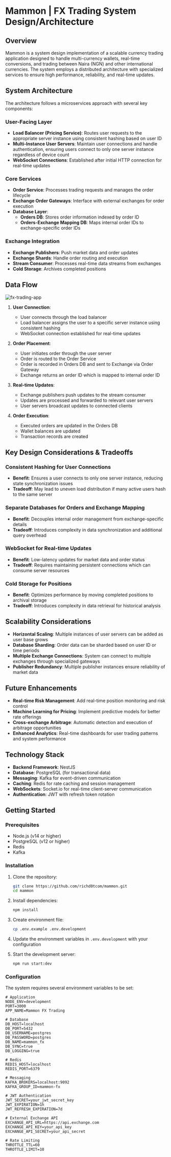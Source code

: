 # Mammon | FX Trading System Design/Architecture

## Overview

Mammon is a system design implementation of a scalable currency trading application designed to handle multi-currency wallets, real-time conversions, and trading between Naira (NGN) and other international currencies. The system employs a distributed architecture with specialized services to ensure high performance, reliability, and real-time updates.

## System Architecture

The architecture follows a microservices approach with several key components:

### User-Facing Layer
- **Load Balancer (Pricing Service)**: Routes user requests to the appropriate server instance using consistent hashing based on user ID
- **Multi-Instance User Servers**: Maintain user connections and handle authentication, ensuring users connect to only one server instance regardless of device count
- **WebSocket Connections**: Established after initial HTTP connection for real-time updates

### Core Services
- **Order Service**: Processes trading requests and manages the order lifecycle
- **Exchange Order Gateways**: Interface with external exchanges for order execution
- **Database Layer**:
  - **Orders DB**: Stores order information indexed by order ID
  - **Orders-Exchange Mapping DB**: Maps internal order IDs to exchange-specific order IDs

### Exchange Integration
- **Exchange Publishers**: Push market data and order updates
- **Exchange Shards**: Handle order routing and execution
- **Stream Consumer**: Processes real-time data streams from exchanges
- **Cold Storage**: Archives completed positions

## Data Flow

![fx-trading-app](https://github.com/user-attachments/assets/dadac659-2769-411a-acb2-eeab7b90fdc6)



1. **User Connection**: 
   - User connects through the load balancer
   - Load balancer assigns the user to a specific server instance using consistent hashing
   - WebSocket connection established for real-time updates

2. **Order Placement**:
   - User initiates order through the user server
   - Order is routed to the Order Service
   - Order is recorded in Orders DB and sent to Exchange via Order Gateway
   - Exchange returns an order ID which is mapped to internal order ID

3. **Real-time Updates**:
   - Exchange publishers push updates to the stream consumer
   - Updates are processed and forwarded to relevant user servers
   - User servers broadcast updates to connected clients

4. **Order Execution**:
   - Executed orders are updated in the Orders DB
   - Wallet balances are updated
   - Transaction records are created

## Key Design Considerations & Tradeoffs

### Consistent Hashing for User Connections
- **Benefit**: Ensures a user connects to only one server instance, reducing state synchronization issues
- **Tradeoff**: May lead to uneven load distribution if many active users hash to the same server

### Separate Databases for Orders and Exchange Mapping
- **Benefit**: Decouples internal order management from exchange-specific details
- **Tradeoff**: Introduces complexity in data synchronization and additional query overhead

### WebSocket for Real-time Updates
- **Benefit**: Low-latency updates for market data and order status
- **Tradeoff**: Requires maintaining persistent connections which can consume server resources

### Cold Storage for Positions
- **Benefit**: Optimizes performance by moving completed positions to archival storage
- **Tradeoff**: Introduces complexity in data retrieval for historical analysis

## Scalability Considerations

- **Horizontal Scaling**: Multiple instances of user servers can be added as user base grows
- **Database Sharding**: Order data can be sharded based on user ID or time periods
- **Multiple Exchange Connections**: System can connect to multiple exchanges through specialized gateways
- **Publisher Redundancy**: Multiple publisher instances ensure reliability of market data

## Future Enhancements

- **Real-time Risk Management**: Add real-time position monitoring and risk control
- **Machine Learning for Pricing**: Implement predictive models for better rate offerings
- **Cross-exchange Arbitrage**: Automatic detection and execution of arbitrage opportunities
- **Enhanced Analytics**: Real-time dashboards for user trading patterns and system performance

## Technology Stack

- **Backend Framework**: NestJS
- **Database**: PostgreSQL (for transactional data)
- **Messaging**: Kafka for event-driven communication
- **Caching**: Redis for rate caching and session management
- **WebSockets**: Socket.io for real-time client-server communication
- **Authentication**: JWT with refresh token rotation

## Getting Started

### Prerequisites

- Node.js (v14 or higher)
- PostgreSQL (v12 or higher)
- Redis
- Kafka

### Installation

1. Clone the repository:
   ```bash
   git clone https://github.com/richd0tcom/mammon.git
   cd mammon
   ```

2. Install dependencies:
   ```bash
   npm install
   ```

3. Create environment file:
   ```bash
   cp .env.example .env.development
   ```

4. Update the environment variables in `.env.development` with your configuration

5. Start the development server:
   ```bash
   npm run start:dev
   ```

### Configuration

The system requires several environment variables to be set:

```
# Application
NODE_ENV=development
PORT=3000
APP_NAME=Mammon FX Trading

# Database
DB_HOST=localhost
DB_PORT=5432
DB_USERNAME=postgres
DB_PASSWORD=postgres
DB_NAME=mammon_fx
DB_SYNC=true
DB_LOGGING=true

# Redis
REDIS_HOST=localhost
REDIS_PORT=6379

# Messaging
KAFKA_BROKERS=localhost:9092
KAFKA_GROUP_ID=mammon-fx

# JWT Authentication
JWT_SECRET=your_jwt_secret_key
JWT_EXPIRATION=1h
JWT_REFRESH_EXPIRATION=7d

# External Exchange API
EXCHANGE_API_URL=https://api.exchange.com
EXCHANGE_API_KEY=your_api_key
EXCHANGE_API_SECRET=your_api_secret

# Rate Limiting
THROTTLE_TTL=60
THROTTLE_LIMIT=10
```

<!--## Development


## Deployment

The application is containerized and can be deployed using Docker:

```bash
# Build the Docker image
docker build -t mammon-fx .

# Run the container
docker run -p 3000:3000 --env-file .env.production mammon-fx
```

For production deployment, consider using Docker Compose or Kubernetes to orchestrate the various services.
